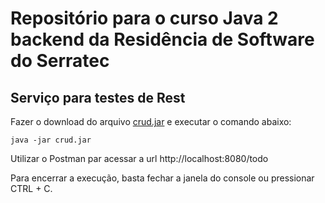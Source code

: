 # Repositório para o curso Java 2 backend da Residência de Software do Serratec

## Serviço para testes de Rest

Fazer o download do arquivo [crud.jar](crud.jar) e executar o comando abaixo:

    java -jar crud.jar

Utilizar o Postman par acessar a url http://localhost:8080/todo

Para encerrar a execução, basta fechar a janela do console ou pressionar CTRL + C.




